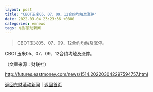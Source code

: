 ```yaml
---
layout: post
title: "CBOT玉米05、07、09、12合约均触及涨停"
date: 2022-03-04 23:23:36 +0800
categories: emnews
tags: 东财滚动新闻
---
```

> CBOT玉米05、07、09、12合约均触及涨停。

<p>CBOT玉米05、07、09、12合约均触及涨停。</p><p class="em_media">（文章来源：财联社）</p>

<http://futures.eastmoney.com/news/1514,202203042297594757.html>

[返回东财滚动新闻](//finews.withounder.com/emnews/)｜[返回首页](//finews.withounder.com/)